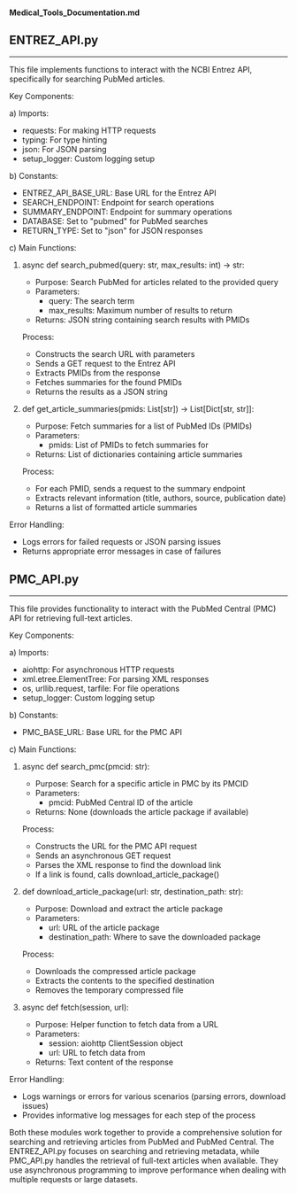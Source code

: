 #### Medical_Tools_Documentation.md

## ENTREZ_API.py
----------------

This file implements functions to interact with the NCBI Entrez API, specifically for searching PubMed articles.

Key Components:

a) Imports:
   - requests: For making HTTP requests
   - typing: For type hinting
   - json: For JSON parsing
   - setup_logger: Custom logging setup

b) Constants:
   - ENTREZ_API_BASE_URL: Base URL for the Entrez API
   - SEARCH_ENDPOINT: Endpoint for search operations
   - SUMMARY_ENDPOINT: Endpoint for summary operations
   - DATABASE: Set to "pubmed" for PubMed searches
   - RETURN_TYPE: Set to "json" for JSON responses

c) Main Functions:

1. async def search_pubmed(query: str, max_results: int) -> str:
   - Purpose: Search PubMed for articles related to the provided query
   - Parameters:
     * query: The search term
     * max_results: Maximum number of results to return
   - Returns: JSON string containing search results with PMIDs

   Process:
   - Constructs the search URL with parameters
   - Sends a GET request to the Entrez API
   - Extracts PMIDs from the response
   - Fetches summaries for the found PMIDs
   - Returns the results as a JSON string

2. def get_article_summaries(pmids: List[str]) -> List[Dict[str, str]]:
   - Purpose: Fetch summaries for a list of PubMed IDs (PMIDs)
   - Parameters:
     * pmids: List of PMIDs to fetch summaries for
   - Returns: List of dictionaries containing article summaries

   Process:
   - For each PMID, sends a request to the summary endpoint
   - Extracts relevant information (title, authors, source, publication date)
   - Returns a list of formatted article summaries

Error Handling:
- Logs errors for failed requests or JSON parsing issues
- Returns appropriate error messages in case of failures

## PMC_API.py
-------------

This file provides functionality to interact with the PubMed Central (PMC) API for retrieving full-text articles.

Key Components:

a) Imports:
   - aiohttp: For asynchronous HTTP requests
   - xml.etree.ElementTree: For parsing XML responses
   - os, urllib.request, tarfile: For file operations
   - setup_logger: Custom logging setup

b) Constants:
   - PMC_BASE_URL: Base URL for the PMC API

c) Main Functions:

1. async def search_pmc(pmcid: str):
   - Purpose: Search for a specific article in PMC by its PMCID
   - Parameters:
     * pmcid: PubMed Central ID of the article
   - Returns: None (downloads the article package if available)

   Process:
   - Constructs the URL for the PMC API request
   - Sends an asynchronous GET request
   - Parses the XML response to find the download link
   - If a link is found, calls download_article_package()

2. def download_article_package(url: str, destination_path: str):
   - Purpose: Download and extract the article package
   - Parameters:
     * url: URL of the article package
     * destination_path: Where to save the downloaded package
   
   Process:
   - Downloads the compressed article package
   - Extracts the contents to the specified destination
   - Removes the temporary compressed file

3. async def fetch(session, url):
   - Purpose: Helper function to fetch data from a URL
   - Parameters:
     * session: aiohttp ClientSession object
     * url: URL to fetch data from
   - Returns: Text content of the response

Error Handling:
- Logs warnings or errors for various scenarios (parsing errors, download issues)
- Provides informative log messages for each step of the process

Both these modules work together to provide a comprehensive solution for searching and retrieving articles from PubMed and PubMed Central. 
The ENTREZ_API.py focuses on searching and retrieving metadata, while PMC_API.py handles the retrieval of full-text articles when available.
They use asynchronous programming to improve performance when dealing with multiple requests or large datasets.